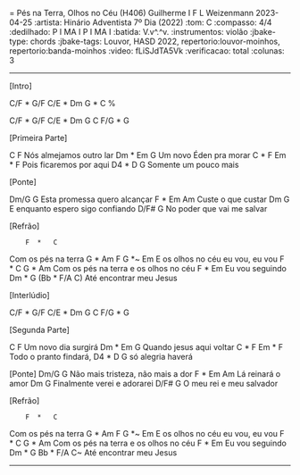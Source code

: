 = Pés na Terra, Olhos no Céu (H406)
Guilherme I F L Weizenmann
2023-04-25
:artista: Hinário Adventista 7º Dia (2022)
:tom: C
:compasso: 4/4
:dedilhado: P I MA I P I MA I
:batida: V.v^.^v.
:instrumentos: violão
:jbake-type: chords
:jbake-tags: Louvor, HASD 2022, repertorio:louvor-moinhos, repertorio:banda-moinhos
:video: fLiSJdTA5Vk
:verificacao: total
:colunas: 3

----
[Intro]

C/F * G/F  C/E * Dm  G * C %

C/F * G/F  C/E * Dm  G   C  F/G * G

[Primeira Parte]

 C            F
Nós almejamos outro lar
 Dm  *  Em      G
Um novo Éden pra morar
 C   *  F       Em  *  F
Pois ficaremos por aqui
 D4    *     D      G
Somente um pouco mais

[Ponte]

Dm/G              G
Esta promessa quero alcançar
 F   *    Em     Am
Custe o que custar
      Dm           G
E enquanto espero sigo confiando
 D/F#                      G
No poder que vai me salvar

[Refrão]

        F  *   C
Com os pés na terra
     G    *    Am     F       G *~ Em
E os olhos no céu eu vou, eu vou
        F  *   C         G    *    Am
Com os pés na terra e os olhos no céu
    F   *  Em
Eu vou seguindo
Dm    *     G           (Bb * F/A C)
  Até encontrar meu Jesus

[Interlúdio]

C/F * G/F  C/E * Dm  G   C  F/G * G

[Segunda Parte]

C            F
Um novo dia surgirá
  Dm  *   Em      G
Quando jesus aqui voltar
 C    *    F     Em  * F
Todo o pranto findará,
D4  *   D        G
só alegria haverá

[Ponte]
 Dm/G                  G
Não mais tristeza, não mais a dor
 F   *   Em     Am
Lá reinará o amor
      Dm           G
Finalmente verei e adorarei
D/F#                     G
O meu rei e meu salvador

[Refrão]

        F  *   C
Com os pés na terra
     G    *    Am     F       G *~ Em
E os olhos no céu eu vou, eu vou
        F  *   C         G    *    Am
Com os pés na terra e os olhos no céu
    F   *  Em
Eu vou seguindo
Dm    *     G           Bb * F/A C~
  Até encontrar meu Jesus

----
